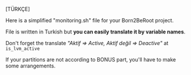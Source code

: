 [TÜRKÇE]

Here is a simplified "monitoring.sh" file for your Born2BeRoot project.

File is written in Turkish but **you can easily translate it by variable names**.

Don't forget the translate *"Aktif => Active, Aktif değil => Deactive"* at ```is_lvm_active``` 

If your partitions are not according to BONUS part, you'll have to make some arrangements.
